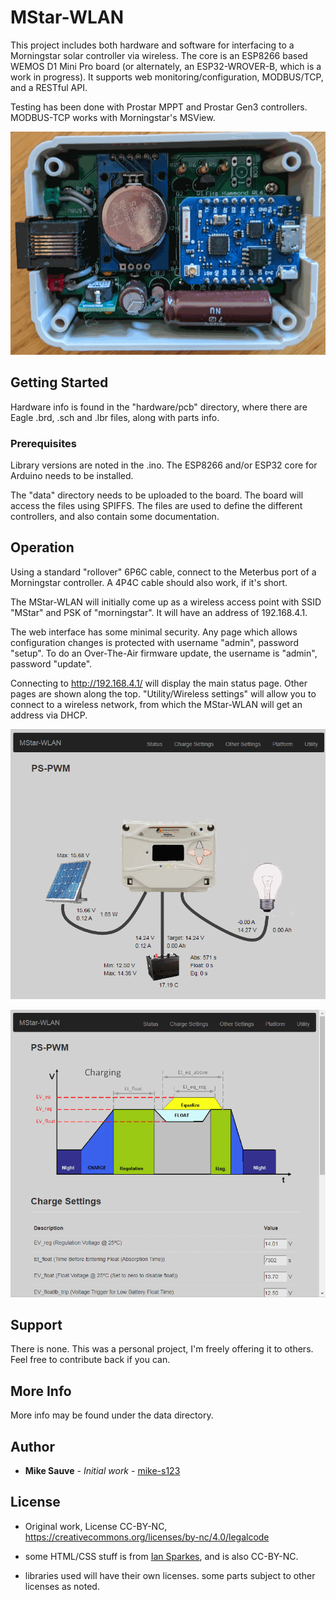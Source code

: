 # MStar-WLAN

This project includes both hardware and software for interfacing to a Morningstar solar controller via wireless. The core is an ESP8266 based WEMOS D1 Mini Pro board (or alternately, an ESP32-WROVER-B, which is a work in progress). It supports web monitoring/configuration, MODBUS/TCP, and a RESTful API.

Testing has been done with Prostar MPPT and Prostar Gen3 controllers. MODBUS-TCP works with Morningstar's MSView.

![image of hardware](https://raw.githubusercontent.com/mike-s123/MStar-WLAN/master/pics/board.png)

## Getting Started

Hardware info is found in the "hardware/pcb" directory, where there are Eagle .brd, .sch and .lbr files, along with parts info.

### Prerequisites

Library versions are noted in the .ino. The ESP8266 and/or ESP32 core for Arduino needs to be installed.

The "data" directory needs to be uploaded to the board. The board will access the files using SPIFFS. The files are used to define the different controllers, and also contain some documentation.

## Operation

Using a standard "rollover" 6P6C cable, connect to the Meterbus port of a Morningstar controller. A 4P4C cable should also work, if it's short.

The MStar-WLAN will initially come up as a wireless access point with SSID "MStar" and PSK of "morningstar". It will have an address of 192.168.4.1. 

The web interface has some minimal security. Any page which allows configuration changes is protected with username "admin", password "setup". To do an Over-The-Air firmware update, the username is "admin", password "update".

Connecting to http://192.168.4.1/ will display the main status page. Other pages are shown along the top. "Utility/Wireless settings" will allow you to connect to a wireless network, from which the MStar-WLAN will get an address via DHCP.

![image of status page](https://raw.githubusercontent.com/mike-s123/MStar-WLAN/master/pics/status.png)


![image of status page](https://raw.githubusercontent.com/mike-s123/MStar-WLAN/master/pics/charge_settings.png)

## Support

There is none. This was a personal project, I'm freely offering it to others. Feel free to contribute back if you can.

## More Info

More info may be found under the data directory.
 
## Author

* **Mike Sauve** - *Initial work* - [mike-s123](https://github.com/mike-s123/)

## License

* Original work, License CC-BY-NC, https://creativecommons.org/licenses/by-nc/4.0/legalcode

* some HTML/CSS stuff is from [Ian Sparkes](https://bitbucket.org/isparkes/nixiefirmwarev2/src), and is also CC-BY-NC.

* libraries used will have their own licenses. some parts subject to other licenses as noted.
